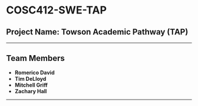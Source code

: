 # COSC412-SWE-TAP

## **Project Name: Towson Academic Pathway (TAP)**

---

## **Team Members**
- **Romerico David**
- **Tim DeLloyd**
- **Mitchell Griff**
- **Zachary Hall**
---
